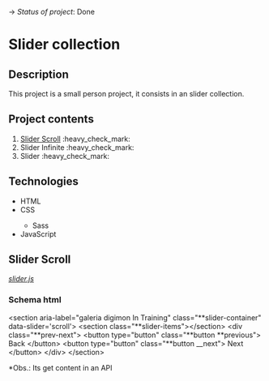 -> _Status of project_: Done

# Slider collection

## Description

<p>This project is a small person project, it consists in an slider collection.</p>

## Project contents

<ol>
   <li><a href='#sliderScroll'>Slider Scroll</a> :heavy_check_mark:</li>
   <li>Slider Infinite :heavy_check_mark:</li>
   <li>Slider :heavy_check_mark:</li>
</ol>

## Technologies

<ul>
   <li>HTML</li>
   <li>CSS</li>
   <ul>
      <li>Sass</li>
   </ul>
   <li>JavaScript</li>
</ul>

<h2 id = 'sliderScroll'>Slider Scroll</h2>

<a href="https://github.com/AlvesPHGA/slider/blob/main/scripts/slider-infinite.js" style = 'font-style: italic'>slider.js</a>

### Schema html

&lt;section aria-label="galeria digimon In Training" class="**slider-container" data-slider='scroll'&gt;
&lt;section class="**slider-items"&gt;&lt;/section&gt;
&lt;div class="**prev-next"&gt;
&lt;button type="button" class="**button **previous"&gt;
Back
&lt;/button&gt;
&lt;button type="button" class="**button \_\_next"&gt;
Next
&lt;/button&gt;
&lt;/div&gt;
&lt;/section&gt;

\*Obs.: Its get content in an API

